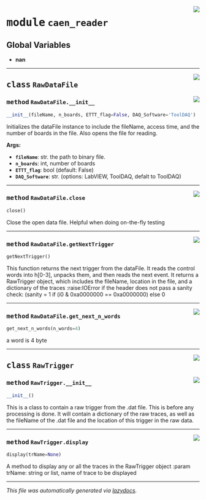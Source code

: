 <!-- markdownlint-disable -->

<a href="../../src/caen_reader.py#L0"><img align="right" style="float:right;" src="https://img.shields.io/badge/-source-cccccc?style=flat-square"></a>

# <kbd>module</kbd> `caen_reader`




**Global Variables**
---------------
- **nan**


---

<a href="../../src/caen_reader.py#L10"><img align="right" style="float:right;" src="https://img.shields.io/badge/-source-cccccc?style=flat-square"></a>

## <kbd>class</kbd> `RawDataFile`




<a href="../../src/caen_reader.py#L11"><img align="right" style="float:right;" src="https://img.shields.io/badge/-source-cccccc?style=flat-square"></a>

### <kbd>method</kbd> `RawDataFile.__init__`

```python
__init__(fileName, n_boards, ETTT_flag=False, DAQ_Software='ToolDAQ')
```

Initializes the dataFile instance to include the fileName, access time, and the number of boards in the file. Also opens the file for reading. 



**Args:**
 
 - <b>`fileName`</b>:  str. the path to binary file. 
 - <b>`n_boards`</b>:  int, number of boards 
 - <b>`ETTT_flag`</b>:  bool (default: False) 
 - <b>`DAQ_Software`</b>:  str. (options: LabVIEW, ToolDAQ, defalt to ToolDAQ) 




---

<a href="../../src/caen_reader.py#L206"><img align="right" style="float:right;" src="https://img.shields.io/badge/-source-cccccc?style=flat-square"></a>

### <kbd>method</kbd> `RawDataFile.close`

```python
close()
```

Close the open data file. Helpful when doing on-the-fly testing 

---

<a href="../../src/caen_reader.py#L44"><img align="right" style="float:right;" src="https://img.shields.io/badge/-source-cccccc?style=flat-square"></a>

### <kbd>method</kbd> `RawDataFile.getNextTrigger`

```python
getNextTrigger()
```

This function returns  the next trigger from the dataFile. It reads the control words into h[0-3], unpacks them, and then reads the next event. It returns a RawTrigger object, which includes the fileName, location in the file, and a dictionary of the traces :raise:IOError if the header does not pass a sanity check: (sanity = 1 if (i0 & 0xa0000000 == 0xa0000000) else 0 

---

<a href="../../src/caen_reader.py#L35"><img align="right" style="float:right;" src="https://img.shields.io/badge/-source-cccccc?style=flat-square"></a>

### <kbd>method</kbd> `RawDataFile.get_next_n_words`

```python
get_next_n_words(n_words=4)
```

a word is 4 byte  


---

<a href="../../src/caen_reader.py#L218"><img align="right" style="float:right;" src="https://img.shields.io/badge/-source-cccccc?style=flat-square"></a>

## <kbd>class</kbd> `RawTrigger`




<a href="../../src/caen_reader.py#L219"><img align="right" style="float:right;" src="https://img.shields.io/badge/-source-cccccc?style=flat-square"></a>

### <kbd>method</kbd> `RawTrigger.__init__`

```python
__init__()
```

This is a class to contain a raw trigger from the .dat file. This is before any processing is done. It will contain a dictionary of the raw traces, as well as the fileName of the .dat file and the location of this trigger in the raw data. 




---

<a href="../../src/caen_reader.py#L236"><img align="right" style="float:right;" src="https://img.shields.io/badge/-source-cccccc?style=flat-square"></a>

### <kbd>method</kbd> `RawTrigger.display`

```python
display(trName=None)
```

A method to display any or all the traces in the RawTrigger object :param trName: string or list, name of trace to be displayed 




---

_This file was automatically generated via [lazydocs](https://github.com/ml-tooling/lazydocs)._
